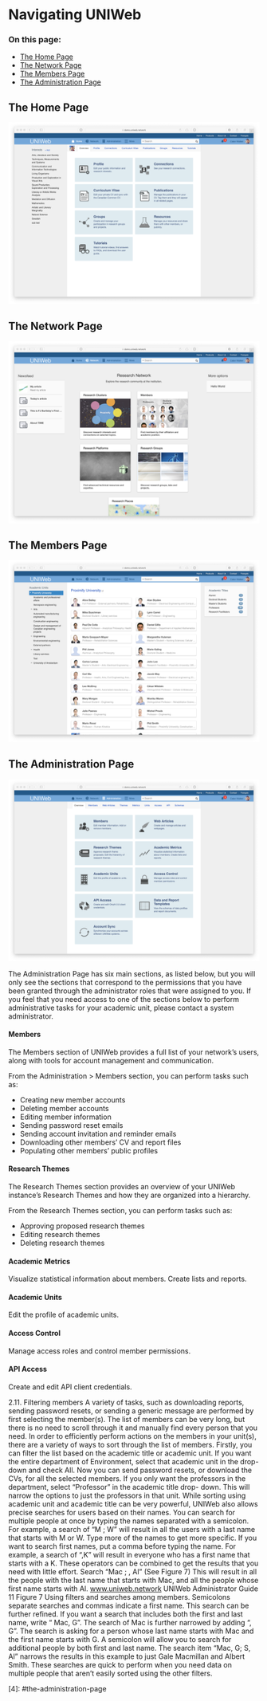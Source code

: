 # Navigating UNIWeb

### On this page:

* [The Home Page](navigating-uniweb.md#the-home-page)
* [The Network Page](navigating-uniweb.md#the-network-page)
* [The Members Page](navigating-uniweb.md#the-members-page)
* [The Administration Page](https://app.gitbook.com/@proximify/s/uniweb-docs/~/drafts/-LnYEzOBp5J6ui_Qtfpl/primary/introduction/navigating-uniweb/navigating-uniweb#the-administration-page)

## The Home Page

![](../../.gitbook/assets/screenshots-copy-10.png)

## The Network Page

![](../../.gitbook/assets/screenshots-copy-13.png)

## The Members Page

![](../../.gitbook/assets/screenshots-copy-15.png)

## The Administration Page

![](../../.gitbook/assets/screenshots-copy-14.png)

The Administration Page has six main sections, as listed below, but you will only see the sections that correspond to the permissions that you have been granted through the administrator roles that were assigned to you. If you feel that you need access to one of the sections below to perform administrative tasks for your academic unit, please contact a system administrator.

#### Members

The Members section of UNIWeb provides a full list of your network’s users, along with tools for account management and communication.

From the Administration &gt; Members section, you can perform tasks such as:

* Creating new member accounts
* Deleting member accounts
* Editing member information
* Sending password reset emails
* Sending account invitation and reminder emails
* Downloading other members’ CV and report files
* Populating other members’ public profiles

#### Research Themes

The Research Themes section provides an overview of your UNIWeb instance’s Research Themes and how they are organized into a hierarchy.

From the Research Themes section, you can perform tasks such as:

* Approving proposed research themes
* Editing research themes
* Deleting research themes

#### Academic Metrics

Visualize statistical information about members. Create lists and reports.

#### Academic Units

Edit the profile of academic units.

#### Access Control

Manage access roles and control member permissions.

#### API Access

Create and edit API client credentials.

2.11. Filtering members A variety of tasks, such as downloading reports, sending password resets, or sending a generic message are performed by first selecting the member\(s\). The list of members can be very long, but there is no need to scroll through it and manually find every person that you need. In order to efficiently perform actions on the members in your unit\(s\), there are a variety of ways to sort through the list of members. Firstly, you can filter the list based on the academic title or academic unit. If you want the entire department of Environment, select that academic unit in the drop-down and check All. Now you can send password resets, or download the CVs, for all the selected members. If you only want the professors in the department, select “Professor” in the academic title drop- down. This will narrow the options to just the professors in that unit. While sorting using academic unit and academic title can be very powerful, UNIWeb also allows precise searches for users based on their names. You can search for multiple people at once by typing the names separated with a semicolon. For example, a search of “M ; W” will result in all the users with a last name that starts with M or W. Type more of the names to get more specific. If you want to search first names, put a comma before typing the name. For example, a search of “,K” will result in everyone who has a first name that starts with a K. These operators can be combined to get the results that you need with little effort. Search “Mac ; , Al” \(See Figure 7\) This will result in all the people with the last name that starts with Mac, and all the people whose first name starts with Al. www.uniweb.network UNIWeb Administrator Guide 11 Figure 7 Using filters and searches among members. Semicolons separate searches and commas indicate a first name. This search can be further refined. If you want a search that includes both the first and last name, write “ Mac, G”. The search of Mac is further narrowed by adding “, G”. The search is asking for a person whose last name starts with Mac and the first name starts with G. A semicolon will allow you to search for additional people by both first and last name. The search item “Mac, G; S, Al” narrows the results in this example to just Gale Macmillan and Albert Smith. These searches are quick to perform when you need data on multiple people that aren’t easily sorted using the other filters.

\[4\]: \#the-administration-page

